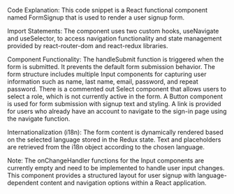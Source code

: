 Code Explanation:
This code snippet is a React functional component named FormSignup that is used to render a user signup form.

Import Statements:
The component uses two custom hooks, useNavigate and useSelector, to access navigation functionality and state management provided by react-router-dom and react-redux libraries.

Component Functionality:
The handleSubmit function is triggered when the form is submitted. It prevents the default form submission behavior.
The form structure includes multiple Input components for capturing user information such as name, last name, email, password, and repeat password.
There is a commented out Select component that allows users to select a role, which is not currently active in the form.
A Button component is used for form submission with signup text and styling.
A link is provided for users who already have an account to navigate to the sign-in page using the navigate function.

Internationalization (i18n):
The form content is dynamically rendered based on the selected language stored in the Redux state. Text and placeholders are retrieved from the i18n object according to the chosen language.

Note:
The onChangeHandler functions for the Input components are currently empty and need to be implemented to handle user input changes.
This component provides a structured layout for user signup with language-dependent content and navigation options within a React application.